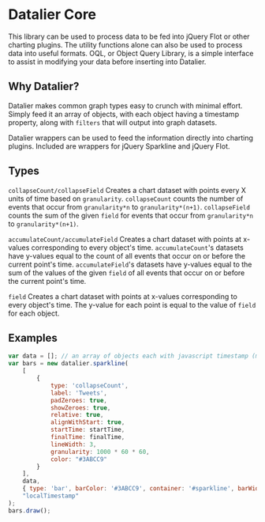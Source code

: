 # Datalier Core

This library can be used to process data to be fed into jQuery Flot or other charting plugins. 
The utility functions alone can also be used to process data into useful formats.
OQL, or Object Query Library, is a simple interface to assist in modifying your data before inserting into Datalier.

## Why Datalier?

Datalier makes common graph types easy to crunch with minimal effort. Simply feed it an array of objects, 
with each object having a timestamp property, along with `filters` that will output into graph datasets.

Datalier wrappers can be used to feed the information directly into charting plugins. Included are wrappers
for jQuery Sparkline and jQuery Flot.

## Types

`collapseCount/collapseField` Creates a chart dataset with points every X units of time based on `granularity`. 
`collapseCount` counts the number of events that occur from `granularity*n` to `granularity*(n+1)`.
`collapseField` counts the sum of the given `field` for events that occur from `granularity*n` to `granularity*(n+1)`.

`accumulateCount/accumulateField` Creates a chart dataset with points at x-values corresponding to every object's time.
`accumulateCount`'s datasets have y-values equal to the count of all events that occur on or before the current point's time.
`accumulateField`'s datasets have y-values equal to the sum of the values of the given `field` of all events that occur on or before the current point's time.

`field` Creates a chart dataset with points at x-values corresponding to every object's time. 
The y-value for each point is equal to the value of `field` for each object.

## Examples

```javascript
var data = []; // an array of objects each with javascript timestamp (ms since unix epoch) in the property "localTimestamp" 
var bars = new datalier.sparkline(
	[
		{
			type: 'collapseCount',
			label: 'Tweets',
			padZeroes: true,
			showZeroes: true,
			relative: true,
			alignWithStart: true,
			startTime: startTime,
			finalTime: finalTime,
			lineWidth: 3,
			granularity: 1000 * 60 * 60,
			color: "#3ABCC9"
		}
	],
	data,
	{ type: 'bar', barColor: '#3ABCC9', container: '#sparkline', barWidth:8 },
	"localTimestamp"
);
bars.draw();
```